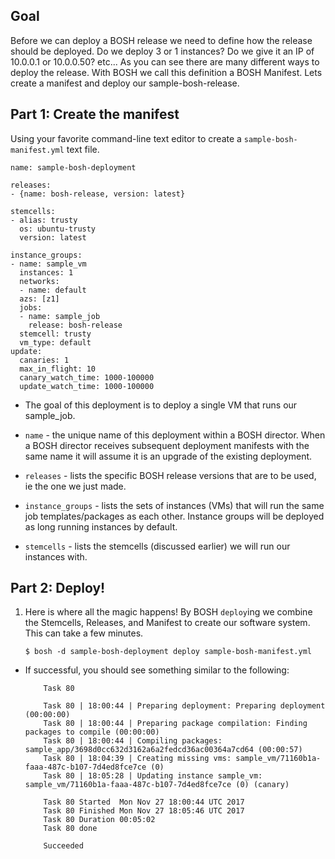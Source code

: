## Goal

Before we can deploy a BOSH release we need to define how the release should be deployed. Do we deploy 3 or 1 instances? Do we give it an IP of 10.0.0.1 or 10.0.0.50? etc...
As you can see there are many different ways to deploy the release. With BOSH we call this definition a BOSH Manifest. Lets create a manifest and deploy our sample-bosh-release.

## Part 1: Create the manifest

Using your favorite command-line text editor to create a `sample-bosh-manifest.yml` text file.

    name: sample-bosh-deployment
    
    releases:
    - {name: bosh-release, version: latest}
    
    stemcells:
    - alias: trusty
      os: ubuntu-trusty
      version: latest
    
    instance_groups:
    - name: sample_vm
      instances: 1
      networks:
      - name: default
      azs: [z1]
      jobs:
      - name: sample_job
        release: bosh-release
      stemcell: trusty
      vm_type: default
    update:
      canaries: 1
      max_in_flight: 10
      canary_watch_time: 1000-100000
      update_watch_time: 1000-100000


  - The goal of this deployment is to deploy a single VM that runs our sample_job.

  - `name` - the unique name of this deployment within a BOSH director. When a BOSH director receives subsequent deployment manifests with the same name it will assume it is an upgrade of the existing deployment.

  - `releases` - lists the specific BOSH release versions that are to be used, ie the one we just made.

  - `instance_groups` - lists the sets of instances (VMs) that will run the same job templates/packages as each other. Instance groups will be deployed as long running instances by default.

  - `stemcells` - lists the stemcells (discussed earlier) we will run our instances with.

## Part 2: Deploy!

1. Here is where all the magic happens! By BOSH `deploy`ing we combine the Stemcells, Releases, and Manifest to create our software system. This can take a few minutes.

    `$ bosh -d sample-bosh-deployment deploy sample-bosh-manifest.yml`

  - If successful, you should see something similar to the following:

            Task 80

            Task 80 | 18:00:44 | Preparing deployment: Preparing deployment (00:00:00)
            Task 80 | 18:00:44 | Preparing package compilation: Finding packages to compile (00:00:00)
            Task 80 | 18:00:44 | Compiling packages: sample_app/3698d0cc632d3162a6a2fedcd36ac00364a7cd64 (00:00:57)
            Task 80 | 18:04:39 | Creating missing vms: sample_vm/71160b1a-faaa-487c-b107-7d4ed8fce7ce (0)
            Task 80 | 18:05:28 | Updating instance sample_vm: sample_vm/71160b1a-faaa-487c-b107-7d4ed8fce7ce (0) (canary)

            Task 80 Started  Mon Nov 27 18:00:44 UTC 2017
            Task 80 Finished Mon Nov 27 18:05:46 UTC 2017
            Task 80 Duration 00:05:02
            Task 80 done

            Succeeded
